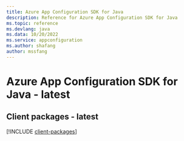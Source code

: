```yaml
---
title: Azure App Configuration SDK for Java
description: Reference for Azure App Configuration SDK for Java
ms.topic: reference
ms.devlang: java
ms.data: 10/20/2022
ms.service: appconfiguration
ms.author: shafang
author: mssfang
---
```

# Azure App Configuration SDK for Java - latest

## Client packages - latest
[!INCLUDE [client-packages](app-configuration-client-index.md)]